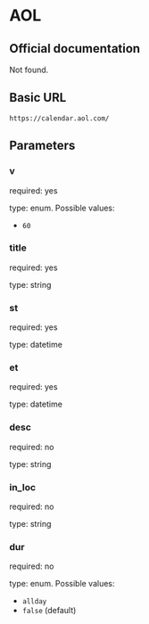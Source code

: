 # AOL

## Official documentation
Not found.

## Basic URL

`https://calendar.aol.com/`

## Parameters

### v
required: yes

type: enum. Possible values:
 - `60`

### title
required: yes

type: string

### st
required: yes

type: datetime

### et
required: yes

type: datetime

### desc
required: no

type: string

### in_loc
required: no

type: string

### dur
required: no

type: enum. Possible values:
 - `allday`
 - `false` (default)

